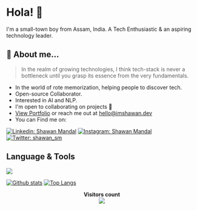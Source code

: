  # Hola! :wave:
I'm a small-town boy from Assam, India. A Tech Enthusiastic & an aspiring technology leader.
 
 ## 💁 About me...
> In the realm of growing technologies, I think tech-stack is never a bottleneck until you grasp its essence from the very fundamentals.

* In the world of rote memorization, helping people to discover tech.
* Open-source Collaborator.
* Interested in AI and NLP.
* I'm open to collaborating on projects :open_hands:
* <a href="https://www.imshawan.dev/" target="_blank">View Portfolio</a> or reach me out at <a href="mailto:hello@imshawan.dev">hello@imshawan.dev</a>
* You can Find me on:

[![Linkedin: Shawan Mandal](https://img.shields.io/badge/-Shawan%20Mandal-blue?style=flat-square&logo=Linkedin&logoColor=white&link=https://www.linkedin.com/in/shawan-mandal)](https://www.linkedin.com/in/shawan-mandal)
[![Instagram: Shawan Mandal](https://img.shields.io/badge/-Shawan%20Mandal-red?style=flat-square&logo=Instagram&logoColor=white&link=https://www.instagram.com/shawan_sm)](https://www.instagram.com/shawan_sm)
[![Twitter: shawan_sm](https://img.shields.io/twitter/follow/shawan_sm?style=social)](https://twitter.com/shawan_sm)


## Language & Tools

<p>
  <a href="https://skillicons.dev">
    <img src="https://skillicons.dev/icons?i=js,ts,py,go,java,nodejs,express,mongodb,react,nextjs,spring,jquery,aws,nginx,selenium" />
  </a>
</p>

<!--
<details>
  <summary><strong>GitHub Stats</strong></summary>
</details> 
-->

<p> 
 
 <a href="#">![Github stats](https://github-readme-stats.vercel.app/api?username=imshawan&theme=synthwave&count_private=true&hide_border=true&line_height=20)</a>
 <a href="#">![Top Langs](https://github-readme-stats.vercel.app/api/top-langs/?username=imshawan&layout=compact&theme=synthwave&count_private=true&hide_border=true)</a>
 
</p>
 
<p align="center"> 
  <b>Visitors count</b><br>
  <img src="https://profile-counter.glitch.me/imshawan/count.svg">
</p>
<!--
<p align="center">
<img src="https://github-readme-streak-stats.herokuapp.com/?user=imshawan" alt="Shawan Mandal"/>
 </p>
-->
